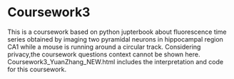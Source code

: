 # Coursework3
This is a coursework based on python jupterbook about fluorescence time series obtained by imaging two pyramidal
neurons in hippocampal region CA1 while a mouse is running around a circular track.
Considering privacy,the coursework questions context cannot be shown here.
Coursework3_YuanZhang_NEW.html includes the interpretation and code for this coursework.
